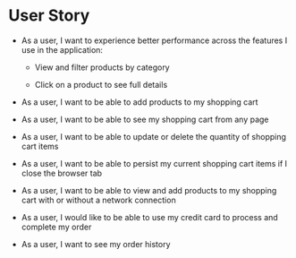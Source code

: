 # User Story
* As a user, I want to experience better performance across the features I use in the application:

  * View and filter products by category

  * Click on a product to see full details
  
* As a user, I want to be able to add products to my shopping cart

* As a user, I want to be able to see my shopping cart from any page

* As a user, I want to be able to update or delete the quantity of shopping cart items

* As a user, I want to be able to persist my current shopping cart items if I close the browser tab

* As a user, I want to be able to view and add products to my shopping cart with or without a network connection

* As a user, I would like to be able to use my credit card to process and complete my order

* As a user, I want to see my order history
